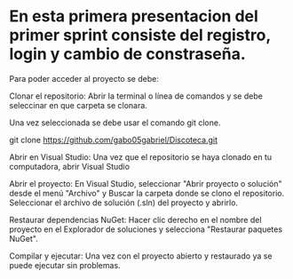 # En esta primera presentacion del primer sprint consiste del registro, login y cambio de constraseña.

Para poder acceder al proyecto se debe:

Clonar el repositorio: Abrir la terminal o línea de comandos y se debe seleccinar en que carpeta se clonara.

Una vez seleccionada se debe usar el comando git clone.

git clone https://github.com/gabo05gabriel/Discoteca.git

Abrir en Visual Studio: Una vez que el repositorio se haya clonado en tu computadora, abrir Visual Studio

Abrir el proyecto: En Visual Studio, seleccionar "Abrir proyecto o solución" desde el menú "Archivo" y Buscar la carpeta donde se clono el repositorio. Seleccionar el archivo de solución (.sln) del proyecto y abrirlo.

Restaurar dependencias NuGet: Hacer clic derecho en el nombre del proyecto en el Explorador de soluciones y selecciona "Restaurar paquetes NuGet".

Compilar y ejecutar: Una vez con el proyecto abierto y restaurado ya se puede ejecutar sin problemas. 
